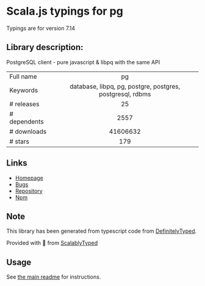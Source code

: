 
# Scala.js typings for pg

Typings are for version 7.14

## Library description:
PostgreSQL client - pure javascript & libpq with the same API

|                    |                 |
| ------------------ | :-------------: |
| Full name          | pg |
| Keywords           | database, libpq, pg, postgre, postgres, postgresql, rdbms |
| # releases         | 25 |
| # dependents       | 2557 |
| # downloads        | 41606632 |
| # stars            | 179 |

## Links
- [Homepage](http://github.com/brianc/node-postgres)
- [Bugs](https://github.com/brianc/node-postgres/issues)
- [Repository](https://github.com/brianc/node-postgres)
- [Npm](https://www.npmjs.com/package/pg)
    


## Note
This library has been generated from typescript code from [DefinitelyTyped](https://definitelytyped.org).

Provided with :purple_heart: from [ScalablyTyped](https://github.com/oyvindberg/ScalablyTyped)

## Usage
See [the main readme](../../readme.md) for instructions.


